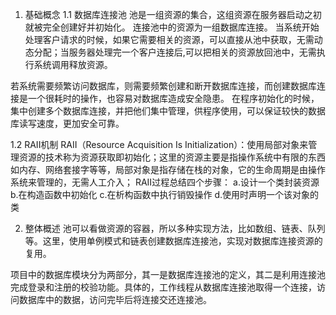 1. 基础概念
1.1 数据库连接池
池是一组资源的集合，这组资源在服务器启动之初就被完全创建好并初始化。
连接池中的资源为一组数据库连接。
当系统开始处理客户请求的时候，如果它需要相关的资源，可以直接从池中获取，无需动态分配；当服务器处理完一个客户连接后,可以把相关的资源放回池中，无需执行系统调用释放资源。

若系统需要频繁访问数据库，则需要频繁创建和断开数据库连接，而创建数据库连接是一个很耗时的操作，也容易对数据库造成安全隐患。
在程序初始化的时候，集中创建多个数据库连接，并把他们集中管理，供程序使用，可以保证较快的数据库读写速度，更加安全可靠。

1.2 RAII机制
RAII（Resource Acquisition Is Initialization）：使用局部对象来管理资源的技术称为资源获取即初始化；这里的资源主要是指操作系统中有限的东西如内存、网络套接字等等，局部对象是指存储在栈的对象，它的生命周期是由操作系统来管理的，无需人工介入；
RAII过程总结四个步骤：
a.设计一个类封装资源
b.在构造函数中初始化
c.在析构函数中执行销毁操作
d.使用时声明一个该对象的类

2. 整体概述
池可以看做资源的容器，所以多种实现方法，比如数组、链表、队列等。这里，使用单例模式和链表创建数据库连接池，实现对数据库连接资源的复用。

项目中的数据库模块分为两部分，其一是数据库连接池的定义，其二是利用连接池完成登录和注册的校验功能。具体的，工作线程从数据库连接池取得一个连接，访问数据库中的数据，访问完毕后将连接交还连接池。

